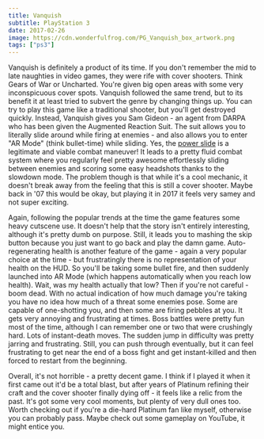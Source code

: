 ```yaml
---
title: Vanquish
subtitle: PlayStation 3
date: 2017-02-26
image: https://cdn.wonderfulfrog.com/PG_Vanquish_box_artwork.png
tags: ["ps3"]
---
```


Vanquish is definitely a product of its time. If you don't remember the mid to late naughties in video games, they were rife with cover shooters. Think Gears of War or Uncharted. You're given big open areas with some very inconspicuous cover spots. Vanquish followed the same trend, but to its benefit it at least tried to subvert the genre by changing things up. You can try to play this game like a traditional shooter, but you'll get destroyed quickly. Instead, Vanquish gives you Sam Gideon - an agent from DARPA who has been given the Augmented Reaction Suit. The suit allows you to literally slide around while firing at enemies - and also allows you to enter "AR Mode" (think bullet-time) while sliding. Yes, the [power slide](https://www.youtube.com/watch?v=tXYqv_FS9yk) is a legitimate and viable combat maneuver! It leads to a pretty fluid combat system where you regularly feel pretty awesome effortlessly sliding between enemies and scoring some easy headshots thanks to the slowdown mode. The problem though is that while it's a cool mechanic, it doesn't break away from the feeling that this is still a cover shooter. Maybe back in '07 this would be okay, but playing it in 2017 it feels very samey and not super exciting.

Again, following the popular trends at the time the game features some heavy cutscene use. It doesn't help that the story isn't entirely interesting, although it's pretty dumb on purpose. Still, it leads you to mashing the skip button because you just want to go back and play the damn game. Auto-regenerating health is another feature of the game - again a very popular choice at the time - but frustratingly there is no representation of your health on the HUD. So you'll be taking some bullet fire, and then suddenly launched into AR Mode (which happens automatically when you reach low health). Wait, was my health actually that low? Then if you're not careful - boom dead. With no actual indication of how much damage you're taking you have no idea how much of a threat some enemies pose. Some are capable of one-shotting you, and then some are firing pebbles at you. It gets very annoying and frustrating at times. Boss battles were pretty fun most of the time, although I can remember one or two that were crushingly hard. Lots of instant-death moves. The sudden jump in difficulty was pretty jarring and frustrating. Still, you can push through eventually, but it can feel frustrating to get near the end of a boss fight and get instant-killed and then forced to restart from the beginning.

Overall, it's not horrible - a pretty decent game. I think if I played it when it first came out it'd be a total blast, but after years of Platinum refining their craft and the cover shooter finally dying off - it feels like a relic from the past. It's got some very cool moments, but plenty of very dull ones too. Worth checking out if you're a die-hard Platinum fan like myself, otherwise you can probably pass. Maybe check out some gameplay on YouTube, it might entice you.
